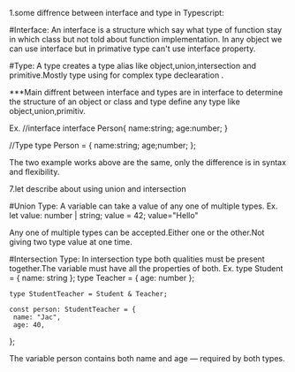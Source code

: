 1.some diffrence between interface and type in Typescript:

#Interface:
 An interface is a structure which say what type of function stay in which class but not told  about function implementation.
In any object we can use interface but in primative type can't use interface property.

#Type:
 A type creates a type alias like object,union,intersection and primitive.Mostly type using for complex type declearation .

 ***Main diffrent between interface and types are
  in interface to determine the structure of an object or class
  and type define any type like object,union,primitiv.

  Ex.
  //interface
  interface  Person{
    name:string;
    age:number;
  }

  //Type
  type Person = {
    name:string;
    age;number;
  };

  The two example works above are the same, only the  difference is in syntax and flexibility.


  7.let describe about using union and intersection

  #Union Type:
    A variable can take a value of any one of multiple types.
  Ex.
  let value: number | string;
   value = 42; value="Hello"

 Any one of multiple types can be accepted.Either one or the other.Not giving two type value at one time.


 #Intersection Type:
      In intersection type both qualities must be present together.The variable must have all the properties of both.
   Ex.
    type Student = { name: string };
    type Teacher = { age: number };

    type StudentTeacher = Student & Teacher;

    const person: StudentTeacher = {
     name: "Jac",
     age: 40,
  };
    
  The variable person contains both name and age — required by both types.